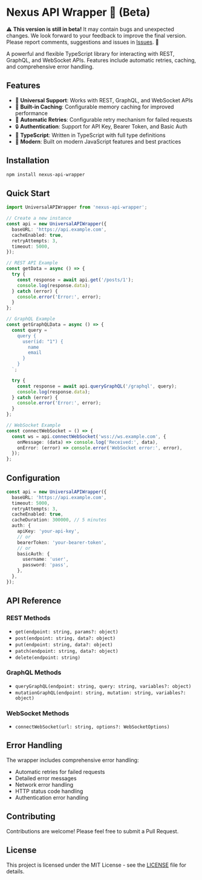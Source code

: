 # Nexus API Wrapper 🚀 (Beta)

⚠️ **This version is still in beta!** It may contain bugs and unexpected changes.
We look forward to your feedback to improve the final version. Please report comments, suggestions and issues in [Issues](https://github.com/Yo3ef777/nexus-api-wrapper/issues). 🙌

A powerful and flexible TypeScript library for interacting with REST, GraphQL, and WebSocket APIs. Features include automatic retries, caching, and comprehensive error handling.

## Features

- 🔄 **Universal Support**: Works with REST, GraphQL, and WebSocket APIs
- 💾 **Built-in Caching**: Configurable memory caching for improved performance
- 🔁 **Automatic Retries**: Configurable retry mechanism for failed requests
- 🔒 **Authentication**: Support for API Key, Bearer Token, and Basic Auth
- 📝 **TypeScript**: Written in TypeScript with full type definitions
- 🚀 **Modern**: Built on modern JavaScript features and best practices

## Installation

```bash
npm install nexus-api-wrapper
```

## Quick Start

```typescript
import UniversalAPIWrapper from 'nexus-api-wrapper';

// Create a new instance
const api = new UniversalAPIWrapper({
  baseURL: 'https://api.example.com',
  cacheEnabled: true,
  retryAttempts: 3,
  timeout: 5000,
});

// REST API Example
const getData = async () => {
  try {
    const response = await api.get('/posts/1');
    console.log(response.data);
  } catch (error) {
    console.error('Error:', error);
  }
};

// GraphQL Example
const getGraphQLData = async () => {
  const query = `
    query {
      user(id: "1") {
        name
        email
      }
    }
  `;

  try {
    const response = await api.queryGraphQL('/graphql', query);
    console.log(response.data);
  } catch (error) {
    console.error('Error:', error);
  }
};

// WebSocket Example
const connectWebSocket = () => {
  const ws = api.connectWebSocket('wss://ws.example.com', {
    onMessage: (data) => console.log('Received:', data),
    onError: (error) => console.error('WebSocket error:', error),
  });
};
```

## Configuration

```typescript
const api = new UniversalAPIWrapper({
  baseURL: 'https://api.example.com',
  timeout: 5000,
  retryAttempts: 3,
  cacheEnabled: true,
  cacheDuration: 300000, // 5 minutes
  auth: {
    apiKey: 'your-api-key',
    // or
    bearerToken: 'your-bearer-token',
    // or
    basicAuth: {
      username: 'user',
      password: 'pass',
    },
  },
});
```

## API Reference

### REST Methods

- `get(endpoint: string, params?: object)`
- `post(endpoint: string, data?: object)`
- `put(endpoint: string, data?: object)`
- `patch(endpoint: string, data?: object)`
- `delete(endpoint: string)`

### GraphQL Methods

- `queryGraphQL(endpoint: string, query: string, variables?: object)`
- `mutationGraphQL(endpoint: string, mutation: string, variables?: object)`

### WebSocket Methods

- `connectWebSocket(url: string, options?: WebSocketOptions)`

## Error Handling

The wrapper includes comprehensive error handling:

- Automatic retries for failed requests
- Detailed error messages
- Network error handling
- HTTP status code handling
- Authentication error handling

## Contributing

Contributions are welcome! Please feel free to submit a Pull Request.

## License

This project is licensed under the MIT License - see the [LICENSE](LICENSE) file for details.
